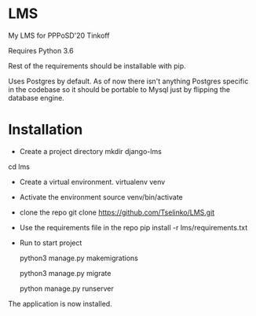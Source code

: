 # LMS
My LMS for PPPoSD'20 Tinkoff

Requires Python 3.6

Rest of the requirements should be installable with pip.

Uses Postgres by default. As of now there isn't anything Postgres specific in the codebase so it should be portable to Mysql just by flipping the database engine.

# Installation
- Create a project directory
mkdir django-lms

cd lms

- Create a virtual environment.
virtualenv venv

- Activate the environment
source venv/bin/activate

- clone the repo
git clone https://github.com/Tselinko/LMS.git

- Use the requirements file in the repo
pip install -r lms/requirements.txt

- Run to start project

  python3 manage.py makemigrations

  python3 manage.py migrate

  python manage.py runserver

The application is now installed. 
